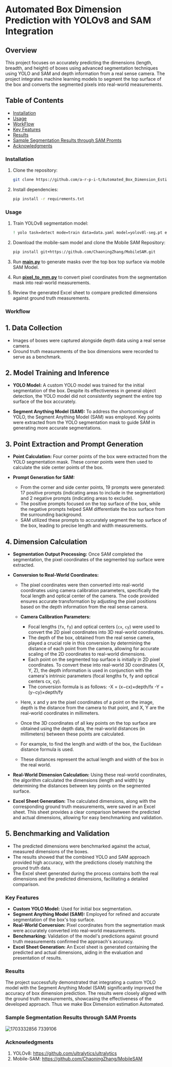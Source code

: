 # Automated Box Dimension Prediction with YOLOv8 and SAM Integration

## Overview

This project focuses on accurately predicting the dimensions (length, breadth, and height) of boxes using advanced segmentation techniques using YOLO and SAM and depth information from a real sense camera. The project integrates machine learning models to segment the top surface of the box and converts the segmented pixels into real-world measurements.

## Table of Contents

- [Installation](#installation)
- [Usage](#usage)
- [WorkFlow](#workflow)
- [Key Features](#key-features)
- [Results](#results)
- [Sample Segmentation Results through SAM Promts](#sample-segmentation-results-through-sam-promts)
- [Acknowledgments](#acknowledgments)

### Installation

1. Clone the repository:

   ```bash
   git clone https://github.com/a-r-p-i-t/Automated_Box_Dimension_Estimation.git

3. Install dependencies:

   ```bash
   pip install -r requirements.txt

### Usage

1. Train YOLOv8 segmentation model:

   ```bash
   ! yolo task=detect mode=train data=data.yaml model=yolov8l-seg.pt epochs=100 imgsz=640

2. Download the mobile-sam model and clone the Mobile SAM Repository:

   ```bash
   pip install git+https://github.com/ChaoningZhang/MobileSAM.git

4. Run **[main.py](./main.py)** to generate masks over the top box top surface via mobile SAM Model.

5. Run **[pixel_to_mm.py](./pixel_to_mm.py)** to convert pixel coordinates from the segmentation mask into real-world measurements.

6. Review the generated Excel sheet to compare predicted dimensions against ground truth measurements.

### Workflow

## 1. **Data Collection**
   - Images of boxes were captured alongside depth data using a real sense camera.
   - Ground truth measurements of the box dimensions were recorded to serve as a benchmark.

## 2. **Model Training and Inference**

   - **YOLO Model:** A custom YOLO model was trained for the initial segmentation of the box. Despite its effectiveness in general object detection, the YOLO model did not consistently segment the entire top surface of the box accurately.

   - **Segment Anything Model (SAM):** To address the shortcomings of YOLO, the Segment Anything Model (SAM) was employed. Key points were extracted from the YOLO segmentation mask to guide SAM in generating more accurate segmentations.

## 3. **Point Extraction and Prompt Generation**

   - **Point Calculation:** Four corner points of the box were extracted from the YOLO segmentation mask. These corner points were then used to calculate the side center points of the box.

   - **Prompt Generation for SAM:**
     - From the corner and side center points, 19 prompts were generated: 17 positive prompts (indicating areas to include in the segmentation) and 2 negative prompts (indicating areas to exclude).
     - The positive prompts focused on the top surface of the box, while the negative prompts helped SAM differentiate the box surface from the surrounding background.
     - SAM utilized these prompts to accurately segment the top surface of the box, leading to precise length and width measurements.

## 4. **Dimension Calculation**

   - **Segmentation Output Processing:** Once SAM completed the segmentation, the pixel coordinates of the segmented top surface were extracted.

   - **Conversion to Real-World Coordinates:**
     - The pixel coordinates were then converted into real-world coordinates using camera calibration parameters, specifically the focal length and optical center of the camera. The code provided ensures accurate transformation by adjusting the pixel positions based on the depth information from the real sense camera.
       
     - **Camera Calibration Parameters:**
       - Focal lengths (`fx`, `fy`) and optical centers (`cx`, `cy`) were used to convert the 2D pixel coordinates into 3D real-world coordinates.
       - The depth of the box, obtained from the real sense camera, played a crucial role in this conversion by determining the distance of each point from the camera, allowing for accurate scaling of the 2D coordinates to real-world dimensions.
       - Each point on the segmented top surface is initially in 2D pixel coordinates. To convert these into real-world 3D coordinates (X, Y, Z), the depth information is used in conjunction with the camera's intrinsic parameters (focal lengths fx, fy and optical centers cx, cy).
       - The conversion formula is as follows:
            -X = (x−cx)×depth/fx
            -Y = (y−cy)×depth/fy
      - Here, x and y are the pixel coordinates of a point on the image, depth is the distance from the camera to that point, and X, Y are the real-world coordinates in millimeters.
    
      - Once the 3D coordinates of all key points on the top surface are obtained using the depth data, the real-world distances (in millimeters) between these points are calculated.
      - For example, to find the length and width of the box, the Euclidean distance formula is used.
      - These distances represent the actual length and width of the box in the real world.
​

         

   - **Real-World Dimension Calculation:** Using these real-world coordinates, the algorithm calculated the dimensions (length and width) by determining the distances between key points on the segmented surface.

   - **Excel Sheet Generation:** The calculated dimensions, along with the corresponding ground truth measurements, were saved in an Excel sheet. This sheet provides a clear comparison between the predicted and actual dimensions, allowing for easy benchmarking and validation.

## 5. **Benchmarking and Validation**

   - The predicted dimensions were benchmarked against the actual, measured dimensions of the boxes.
   - The results showed that the combined YOLO and SAM approach provided high accuracy, with the predictions closely matching the ground truth data.
   - The Excel sheet generated during the process contains both the real dimensions and the predicted dimensions, facilitating a detailed comparison.

### Key Features

- **Custom YOLO Model:** Used for initial box segmentation.
- **Segment Anything Model (SAM):** Employed for refined and accurate segmentation of the box's top surface.
- **Real-World Conversion:** Pixel coordinates from the segmentation mask were accurately converted into real-world measurements.
- **Benchmarking:** Validation of the model's predictions against ground truth measurements confirmed the approach's accuracy.
- **Excel Sheet Generation:** An Excel sheet is generated containing the predicted and actual dimensions, aiding in the evaluation and presentation of results.
   

### Results 

The project successfully demonstrated that integrating a custom YOLO model with the Segment Anything Model (SAM) significantly improved the accuracy of box dimension prediction. The results were closely aligned with the ground truth measurements, showcasing the effectiveness of the developed approach.
Thus we make Box Dimension estimation Automated.

### Sample Segmentation Results through SAM Promts

![1703332856 7339106](https://github.com/a-r-p-i-t/neometry/assets/99071325/6c871434-9c84-4937-8348-b2c3a97ad718)

### Acknowledgments

1. YOLOv8: https://github.com/ultralytics/ultralytics
2. Mobile-SAM: https://github.com/ChaoningZhang/MobileSAM
   


      

